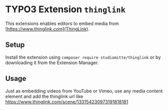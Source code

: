 # TYPO3 Extension `thinglink`

This extensions enables editors to embed media from [https://www.thinglink.com](ThingLink).

## Setup

Install the extension using `composer require studiomitte/thinglink` or by downloading it from the Extension Manager.

## Usage

Just as embedding videos from YouTube or Vimeo, use any media content element and add the thinglink url like https://www.thinglink.com/scene/133154230973191818181

